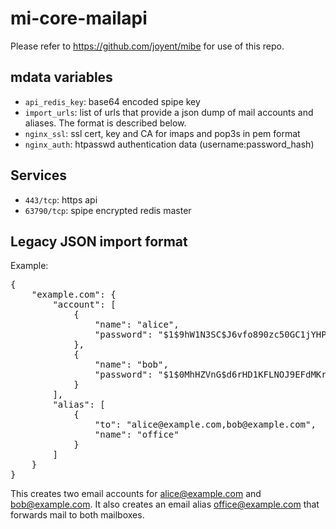 # mi-core-mailapi

Please refer to https://github.com/joyent/mibe for use of this repo.

## mdata variables

- <code>api_redis_key</code>: base64 encoded spipe key
- <code>import_urls</code>: list of urls that provide a json dump of mail accounts and aliases. The format is described below.
- <code>nginx_ssl</code>: ssl cert, key and CA for imaps and pop3s in pem format
- <code>nginx_auth</code>: htpasswd authentication data (username:password_hash)

## Services

- <code>443/tcp</code>: https api
- <code>63790/tcp</code>: spipe encrypted redis master


## Legacy JSON import format

Example:

<pre>
{
	"example.com": {
		"account": [
			{
				"name": "alice",
				"password": "$1$9hW1N3SC$J6vfo890zc50GC1jYHP211"
			},
			{
				"name": "bob",
				"password": "$1$0MhHZVnG$d6rHD1KFLNOJ9EFdMKrB91"
			}
		],
		"alias": [
			{
				"to": "alice@example.com,bob@example.com",
				"name": "office"
			}
		]
	}
}
</pre>

This creates two email accounts for alice@example.com and bob@example.com. It also creates an email alias office@example.com that forwards mail to both mailboxes.
